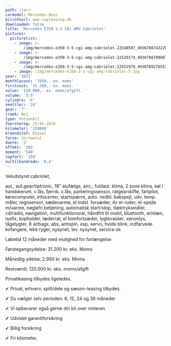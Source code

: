 ```yaml
---
path: /cars
carmodel: Mercedes-Benz
bilinfourl: www.capleasing.dk
downloaded: false
title: 'Mercedes E350 3,5 CDi AMG Cabriolet'
pictures:
  picturelist:
    - image: >-
        /img/mercedes-e350-3-5-cgi-amg-cabriolet-22548597_493678874322038_3044463994989859696_o.jpg
    - image: >-
        /img/mercedes-e350-3-5-cgi-amg-cabriolet-22520174_493678870988705_6217093832221091832_o.jpg
    - image: >-
        /img/mercedes-e350-3-5-cgi-amg-cabriolet-22552979_493678927655366_867409914313332469_o.jpg
    - image: /img/mercedes-e350-3-5-cgi-amg-cabriolet-5.jpg
year: '2013'
monthlycost: '2950,- ex. moms'
firstcost: '31.200,- ex. moms. '
value: '120.000,- ex. moms/afgift. '
volume: '3,0'
cylindre: '6'
ventiler: '24'
gear: '7'
traek: Nej
type: Personbil
foerstereg: 25-05-2010
kilometer: '159000'
braendstof: Diesel
farve: Sortmetal
doere: '2'
effekt: '265'
moment: '540'
topfart: '250'
nultilhundrede: '6,4'
---
```

Veludstyret cabriolet, 

aut., aut.gear/tiptronic, 18" alufælge, airc., fuldaut. klima, 2 zone klima, køl i handskerum, c.lås, fjernb. c.lås, parkeringssensor, ratgearskifte, fartpilot, kørecomputer, infocenter, startspærre, auto. nedbl. bakspejl, udv. temp. måler, regnsensor, sædevarme, el indst. forsæder, 4x el-ruder, el-spejle m/varme, nøglefri betjening, automatisk start/stop, dæktryksmåler, cd/radio, navigation, multifunktionsrat, håndfrit til mobil, bluetooth, armlæn, isofix, kopholder, læderrat, el komfortsæder, lygtevasker, xenonlys, tågelygter, 8 airbags, abs, antispin, esp, servo, hvide blink, indfarvede kofangere, ikke ryger, nysynet, lev. nysynet, service ok

Løbetid 12 måneder med mulighed for forlængelse 



Førstegangsydelse: 31.200 kr. eks. Moms 

Månedlig ydelse: 2.950 kr. eks. Moms

Restværdi: 120.000 kr. eks. moms/afgift



Privatleasing tilbydes ligeledes.



✔ Privat, erhverv, split/dele og sæson-leasing tilbydes. 

✔ Du vælger selv perioden: 6, 12, 24 og 36 måneder

✔ Vi opbevarer også gerne din bil over vinteren 

✔ Udvidet garantiforsikring   

✔ Billig forsikring 

✔ Fri kilometer,

